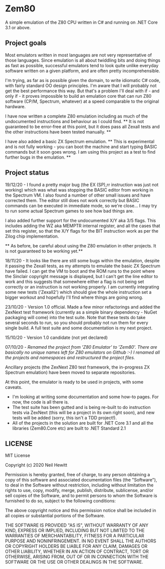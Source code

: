 # Zem80

A simple emulation of the Z80 CPU written in C# and running on .NET Core 3.1 or above. 

## Project goals

Most emulators written in most languages are not very representative of those languages. Since emulation is all about twiddling bits and doing things as fast as possible, successful emulators tend to look quite unlike everyday software written on a given platform, and are often pretty incomprehensible. 

I'm trying, as far as is possible given the domain, to write idiomatic C# code, with fairly standard OO design principles. I'm aware that I will probably not get the best performance this way. But that's a problem I'll deal with if - and only if - it proves impossible to build an emulation core that can run Z80 software (CP/M, Spectrum, whatever) at a speed comparable to the original hardware.  

I have now written a complete Z80 emulation including as much of the undocumented instructions and behaviour as I could find. ** It is not guaranteed to be error-free at this point, but it does pass all Zexall tests and the other instructions have been tested manually. **

I have also added a basic ZX Spectrum emulation. ** This is experimental and is not fully working - you can boot the machine and start typing BASIC commands but it soon goes wrong. I am using this project as a test to find further bugs in the emulation. **

## Project status
19/12/20 - I found a pretty major bug (the EX (SP),rr instruction was just not working) which was what was stopping the BASIC editor from working in the Spectrum VM. I also found a number of other small issues and have corrected them. The editor still does not work correctly but BASIC commands can be executed in immediate mode, so we're close... I may try to run some actual Spectrum games to see how bad things are. 

I also added further support for the undocumented X/Y aka 3/5 flags. This includes adding the WZ aka MEMPTR internal register, and all the cases that set this register, so that the X/Y flags for the BIT instruction work as per the Zilog chip implementation.

** As before, be careful about using the Z80 emulation in other projects. It is not guaranteed to be working yet.**

18/11/20 - It looks like there are still some bugs within the emulation, despite it passing the Zexall tests, as my attempts to emulate the basic ZX Spectrum have failed. I can get the VM to boot and the ROM runs to the point where the Sinclair copyright message is displayed, but I can't get the line editor to work and this suggests that somewhere either a flag is not being set correctly or an instruction is not working properly. I am currently integrating some new tests ('Zexall2') which should give the whole instruction set a bigger workout and hopefully I'll find where things are going wrong. 

23/10/20 - Version 1.0 official. Made a few minor refactorings and added the ZexNext test framework (currently as a simple binary dependency - NuGet packaging will come) into the test suite. Note that these tests do take several seconds to run, so you should probably not run them for every single build. A full test suite and some documentation is my next project. 

15/10/20 - Version 1.0 candidate (not yet declared)

07/10/20 - *Renamed the project from 'Z80 Emulator' to 'Zem80'. There are basically no unique names left for Z80 emulators on Github :-) I renamed all the projects and namespaces and restructured the project files.*

Ancillary projects (the ZexNext Z80 test framework, the in-progress ZX Spectrum emulation) have been moved to separate repositories.

At this point, the emulator is ready to be used in projects, with some caveats. 

* I'm looking at writing some documentation and some how-to pages. For now, the code is all there is.
* The test suite has been gutted and is being re-built to do instruction tests via ZexNext (this will be a project in its own right soon), and new tests will be added (sorry, this isn't a TDD project!).
* All of the projects in the solution are built for .NET Core 3.1 and all the libraries (Zem80.Core etc) are built to .NET Standard 2.1

## LICENSE ##

MIT License

Copyright (c) 2020 Neil Hewitt

Permission is hereby granted, free of charge, to any person obtaining a copy
of this software and associated documentation files (the "Software"), to deal
in the Software without restriction, including without limitation the rights
to use, copy, modify, merge, publish, distribute, sublicense, and/or sell
copies of the Software, and to permit persons to whom the Software is
furnished to do so, subject to the following conditions:

The above copyright notice and this permission notice shall be included in all
copies or substantial portions of the Software.

THE SOFTWARE IS PROVIDED "AS IS", WITHOUT WARRANTY OF ANY KIND, EXPRESS OR
IMPLIED, INCLUDING BUT NOT LIMITED TO THE WARRANTIES OF MERCHANTABILITY,
FITNESS FOR A PARTICULAR PURPOSE AND NONINFRINGEMENT. IN NO EVENT SHALL THE
AUTHORS OR COPYRIGHT HOLDERS BE LIABLE FOR ANY CLAIM, DAMAGES OR OTHER
LIABILITY, WHETHER IN AN ACTION OF CONTRACT, TORT OR OTHERWISE, ARISING FROM,
OUT OF OR IN CONNECTION WITH THE SOFTWARE OR THE USE OR OTHER DEALINGS IN THE
SOFTWARE.
